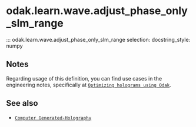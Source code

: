 # odak.learn.wave.adjust_phase_only_slm_range

::: odak.learn.wave.adjust_phase_only_slm_range
    selection:
        docstring_style: numpy

## Notes

Regarding usage of this definition, you can find use cases in the engineering notes, specifically at [`Optimizing holograms using Odak`](../../../notes/optimizing_holograms_using_odak.md).

## See also

* [`Computer Generated-Holography`](../../../cgh.md)
